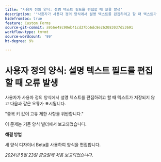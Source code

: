 ```yaml
---
title: "사용자 정의 양식: 설명 텍스트 필드를 편집할 때 오류 발생"
description: '"사용자가 사용자 정의 양식에서 설명 텍스트를 편집하려고 할 때 텍스트가 저장되지 않고 오류가 표시됩니다. 해결 방법을 사용할 수 있습니다.”'
hidefromtoc: true
feature: Custom Forms
source-git-commit: a956e48c90eb41cd37bb6dc8e263083037d53691
workflow-type: tm+mt
source-wordcount: '99'
ht-degree: 9%

---
```



# 사용자 정의 양식: 설명 텍스트 필드를 편집할 때 오류 발생

사용자가 사용자 정의 양식에서 설명 텍스트를 편집하려고 할 때 텍스트가 저장되지 않고 다음과 같은 오류가 표시됩니다.

&quot;중복 키 값이 고유 제한 사항을 위반합니다.&quot;

이 문제는 기존 양식 빌더에서 보고되었습니다.

**해결 방법**

새 양식 디자이너 Beta를 사용하여 양식을 편집합니다.

_2024년 5월 23일 금요일에 처음 보고되었습니다._
